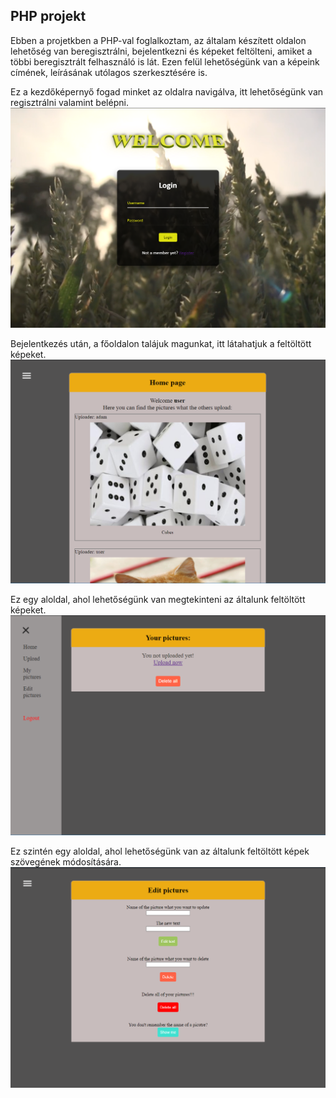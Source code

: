 ## PHP projekt

Ebben a projetkben a PHP-val foglalkoztam, az általam készített oldalon lehetőség van beregisztrálni, bejelentkezni és képeket feltölteni, amiket a többi beregisztrált felhasználó is lát. Ezen felül lehetőségünk van a képeink címének, leírásának utólagos szerkesztésére is.

Ez a kezdőképernyő fogad minket az oldalra navigálva, itt lehetőségünk van regisztrálni valamint belépni.
![Welcome](Screenshots/welcomePage.png)

Bejelentkezés után, a főoldalon talájuk magunkat, itt látahatjuk a feltöltött képeket.
![Landing](Screenshots/mainPage.png)

Ez egy aloldal, ahol lehetőségünk van megtekinteni az általunk feltöltött képeket.
![Upload](Screenshots/uploadPage.png)

Ez szintén egy aloldal, ahol lehetőségünk van az általunk feltöltött képek szövegének módosítására.
![Edit](Screenshots/editPage.png)
